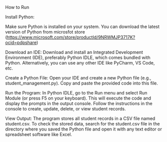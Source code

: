 
How to Run

Install Python:

Make sure Python is installed on your system. You can download the latest version of Python from microsfot store  (https://www.microsoft.com/store/productId/9NRWMJP3717K?ocid=pdpshare)

Download an IDE:
Download and install an Integrated Development Environment (IDE), preferably Python IDLE, which comes bundled with Python. Alternatively, you can use any other IDE like PyCharm, VS Code, etc.

Create a Python File:
Open your IDE and create a new Python file (e.g., student_management.py).
Copy and paste the provided code into this file.

Run the Program:
In Python IDLE, go to the Run menu and select Run Module (or press F5 on your keyboard).
This will execute the code and display the prompts in the output console.
Follow the instructions in the console to create, update, delete, or view student records.

View Output:
The program stores all student records in a CSV file named student.csv.
To check the stored data, search for the student.csv file in the directory where you saved the Python file and open it with any text editor or spreadsheet software like Excel.
